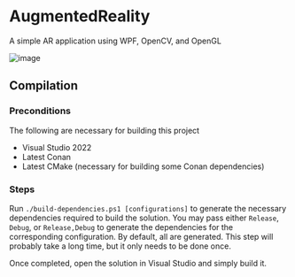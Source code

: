 # AugmentedReality

A simple AR application using WPF, OpenCV, and OpenGL

![image](https://user-images.githubusercontent.com/6503344/165653318-ba68bed1-8688-4b75-a0bf-2b6d77be0e52.png)

## Compilation

### Preconditions

The following are necessary for building this project
* Visual Studio 2022
* Latest Conan
* Latest CMake (necessary for building some Conan dependencies)

### Steps

Run `./build-dependencies.ps1 [configurations]` to generate the necessary dependencies required to build the solution. You may pass either `Release`, `Debug`, or `Release,Debug` to generate the dependencies for the corresponding configuration. By default, all are generated. This step will probably take a long time, but it only needs to be done once.

Once completed, open the solution in Visual Studio and simply build it.
